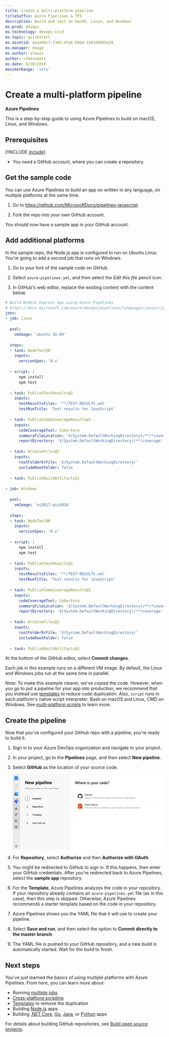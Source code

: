 ```yaml
---
title: Create a multi-platform pipeline
titleSuffix: Azure Pipelines & TFS
description: Build and test on macOS, Linux, and Windows
ms.prod: devops
ms.technology: devops-cicd
ms.topic: quickstart
ms.assetid: 4aaa98c7-f363-4fe6-b9dd-158108955e38
ms.manager: douge
ms.author: alewis
author: vtbassmatt
ms.date: 9/20/2018
monikerRange: 'vsts'
---
```


# Create a multi-platform pipeline

**Azure Pipelines**

This is a step-by-step guide to using Azure Pipelines to build on macOS, Linux, and Windows.

## Prerequisites

[!INCLUDE [include](_shared/ci-cd-prerequisites-vsts.md)]

* You need a GitHub account, where you can create a repository.

## Get the sample code

You can use Azure Pipelines to build an app on written in any language, on multiple platforms at the same time.

1. Go to https://github.com/MicrosoftDocs/pipelines-javascript.

1. Fork the repo into your own GitHub account.

You should now have a sample app in your GitHub account.

## Add additional platforms

In the sample repo, the Node.js app is configured to run on Ubuntu Linux. You're going to add a second job that runs on Windows.

1. Go to your fork of the sample code on GitHub.

1. Select `azure-pipelines.yml`, and then select the _Edit this file_ pencil icon.

1. In GitHub's web editor, replace the existing content with the content below.

```yaml
# Build NodeJS Express app using Azure Pipelines
# https://docs.microsoft.com/azure/devops/pipelines/languages/javascript?view=vsts
jobs:
- job: Linux

  pool:
    vmImage: 'ubuntu 16.04'

  steps:
  - task: NodeTool@0
    inputs:
      versionSpec: '8.x'

  - script: |
      npm install
      npm test

  - task: PublishTestResults@2
    inputs:
      testResultsFiles: '**/TEST-RESULTS.xml'
      testRunTitle: 'Test results for JavaScript'

  - task: PublishCodeCoverageResults@1
    inputs: 
      codeCoverageTool: Cobertura
      summaryFileLocation: '$(System.DefaultWorkingDirectory)/**/*coverage.xml'
      reportDirectory: '$(System.DefaultWorkingDirectory)/**/coverage'

  - task: ArchiveFiles@2
    inputs:
      rootFolderOrFile: '$(System.DefaultWorkingDirectory)'
      includeRootFolder: false

  - task: PublishBuildArtifacts@1

- job: Windows

  pool:
    vmImage: 'vs2017-win2016'

  steps:
  - task: NodeTool@0
    inputs:
      versionSpec: '8.x'

  - script: |
      npm install
      npm test

  - task: PublishTestResults@2
    inputs:
      testResultsFiles: '**/TEST-RESULTS.xml'
      testRunTitle: 'Test results for JavaScript'

  - task: PublishCodeCoverageResults@1
    inputs: 
      codeCoverageTool: Cobertura
      summaryFileLocation: '$(System.DefaultWorkingDirectory)/**/*coverage.xml'
      reportDirectory: '$(System.DefaultWorkingDirectory)/**/coverage'

  - task: ArchiveFiles@2
    inputs:
      rootFolderOrFile: '$(System.DefaultWorkingDirectory)'
      includeRootFolder: false

  - task: PublishBuildArtifacts@1
```

At the bottom of the GitHub editor, select **Commit changes**.

Each job in this example runs on a different VM image.
By default, the Linux and Windows jobs run at the same time in parallel.

Note: To make this example clearer, we've copied the code.
However, when you go to put a pipeline for your app into production, we recommend that you instead use [templates](process/templates.md) to reduce code duplication.
Also, `script` runs in each platform's native script interpreter: Bash on macOS and Linux, CMD on Windows.
See [multi-platform scripts](scripts/cross-platform-scripting.md) to learn more.

## Create the pipeline

Now that you've configured your GitHub repo with a pipeline, you're ready to build it.

1. Sign in to your Azure DevOps organization and navigate to your project.

1. In your project, go to the **Pipelines** page, and then select **New pipeline**.

1. Select **GitHub** as the location of your source code.

   ![Select GitHub](_img/get-started-yaml/new-pipeline.png)

1. For **Repository**, select **Authorize** and then **Authorize with OAuth**. 

1. You might be redirected to GitHub to sign in. If this happens, then enter your GitHub credentials. After you're redirected back to Azure Pipelines, select the **sample app** repository.

1. For the **Template**, Azure Pipelines analyzes the code in your repository. If your repository already contains an `azure-pipelines.yml` file (as in this case), then this step is skipped. Otherwise, Azure Pipelines recommends a starter template based on the code in your repository.

1. Azure Pipelines shows you the YAML file that it will use to create your pipeline.

1. Select **Save and run**, and then select the option to **Commit directly to the master branch**.

1. The YAML file is pushed to your GitHub repository, and a new build is automatically started. Wait for the build to finish.

## Next steps

You've just learned the basics of using multiple platforms with Azure Pipelines. From here, you can learn more about:

* Running [multiple jobs](process/multiple-phases.md?tabs=yaml)
* [Cross-platform scripting](scripts/cross-platform-scripting.md)
* [Templates](process/templates.md) to remove the duplication
* Building [Node.js](languages/javascript.md) apps
* Building [.NET Core](languages/dotnet-core.md), [Go](languages/go.md), [Java](languages/java.md), or [Python](languages/python.md) apps

For details about building GitHub repositories, see [Build open source projects](build/ci-public.md).
